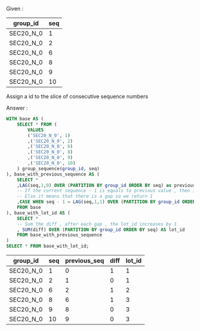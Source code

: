 Given :

| group_id  | seq |
|-----------|-----|
| SEC20_N_0 | 1   |
| SEC20_N_0 | 2   |
| SEC20_N_0 | 6   |
| SEC20_N_0 | 8   |
| SEC20_N_0 | 9   |
| SEC20_N_0 | 10  |

Assign a id to the slice of consecutive sequence numbers

Answer :

```sql
WITH base AS (
	SELECT * FROM (
		VALUES 
		('SEC20_N_0', 1)
		,('SEC20_N_0', 2)
		,('SEC20_N_0', 6)
		,('SEC20_N_0', 8)
		,('SEC20_N_0', 9)
		,('SEC20_N_0', 10)
	) group_sequence(group_id, seq)
), base_with_previous_sequence AS (
	SELECT *
	,LAG(seq,1,0) OVER (PARTITION BY group_id ORDER BY seq) as previous_seq
	-- If the current sequence - 1 is equals to previous value , then it means no gap 
	-- Else it means that there is a gap so we return 1
	,CASE WHEN seq - 1 = LAG(seq,1,1) OVER (PARTITION BY group_id ORDER BY seq) THEN 0 	ELSE 1	END AS diff
	FROM base
), base_with_lot_id AS (
	SELECT * 
	-- Sum the diff , after each gap , the lot_id increases by 1
	, SUM(diff) OVER (PARTITION BY group_id ORDER BY seq) AS lot_id
	FROM base_with_previous_sequence
)
SELECT * FROM base_with_lot_id;
```

| group_id  | seq | previous_seq | diff | lot_id |
|-----------|-----|--------------|------|--------|
| SEC20_N_0 | 1   | 0            | 1    | 1      |
| SEC20_N_0 | 2   | 1            | 0    | 1      |
| SEC20_N_0 | 6   | 2            | 1    | 2      |
| SEC20_N_0 | 8   | 6            | 1    | 3      |
| SEC20_N_0 | 9   | 8            | 0    | 3      |
| SEC20_N_0 | 10  | 9            | 0    | 3      |
